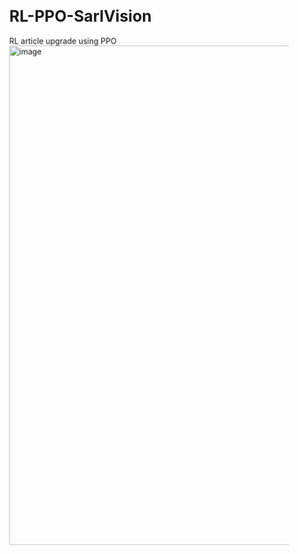 # RL-PPO-SarlVision
RL article upgrade using PPO
<img width="1600" height="900" alt="image" src="https://github.com/user-attachments/assets/00e622b5-1228-4b39-9486-2688b5ed931a" />
